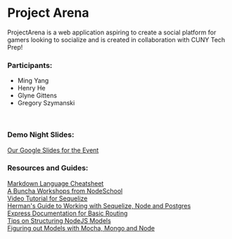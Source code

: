 # Project Arena
ProjectArena is a web application aspiring to create a social platform for gamers looking to socialize and is created in collaboration with CUNY Tech Prep!

### Participants: <br />
* Ming Yang <br />
* Henry He  <br />
* Glyne Gittens <br />
* Gregory Szymanski <br />
<br />

### Demo Night Slides:
[Our Google Slides for the Event](https://docs.google.com/presentation/d/1TqaKngSJutS0yBsN6PczTuF6zOD2ycli4x1o7jQxMAU/edit?usp=sharing)

### Resources and Guides: <br />
[Markdown Language Cheatsheet](https://github.com/adam-p/markdown-here/wiki/Markdown-Cheatsheet#links)<br />
[A Buncha Workshops from NodeSchool](http://nodeschool.io/#workshoppers)<br />
[Video Tutorial for Sequelize](https://www.youtube.com/playlist?list=PL5ze0DjYv5DYBDfl0vF_VRxEu8JdTIHlR)<br />
[Herman's Guide to Working with Sequelize, Node and Postgres](http://mherman.org/blog/2015/10/22/node-postgres-sequelize/#.WAOyLegrLIW)<br />
[Express Documentation for Basic Routing](https://expressjs.com/en/starter/basic-routing.html)<br />
[Tips on Structuring NodeJS Models](http://timjrobinson.com/how-to-structure-your-nodejs-models-2/)<br />
[Figuring out Models with Mocha, Mongo and Node](http://rob.conery.io/2012/02/25/testing-your-model-with-mocha-mongo-and-nodejs/)

